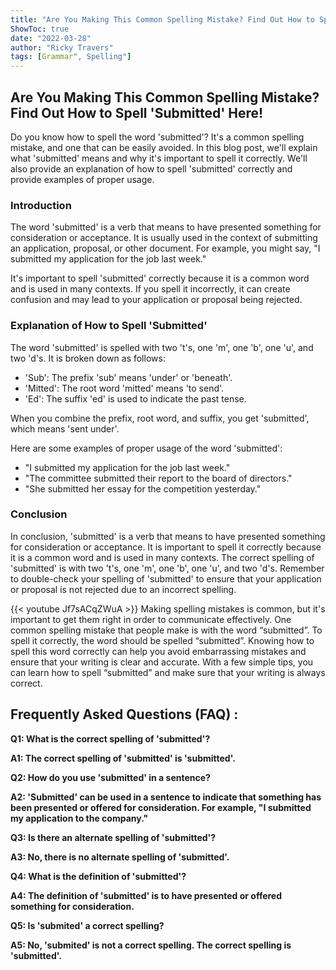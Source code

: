 ```yaml
---
title: "Are You Making This Common Spelling Mistake? Find Out How to Spell 'Submitted' Here!"
ShowToc: true 
date: "2022-03-28"
author: "Ricky Travers" 
tags: [Grammar", Spelling"]
---
```

## Are You Making This Common Spelling Mistake? Find Out How to Spell 'Submitted' Here! 

Do you know how to spell the word 'submitted'? It's a common spelling mistake, and one that can be easily avoided. In this blog post, we'll explain what 'submitted' means and why it's important to spell it correctly. We'll also provide an explanation of how to spell 'submitted' correctly and provide examples of proper usage.

### Introduction 

The word 'submitted' is a verb that means to have presented something for consideration or acceptance. It is usually used in the context of submitting an application, proposal, or other document. For example, you might say, "I submitted my application for the job last week."

It's important to spell 'submitted' correctly because it is a common word and is used in many contexts. If you spell it incorrectly, it can create confusion and may lead to your application or proposal being rejected.

### Explanation of How to Spell 'Submitted' 

The word 'submitted' is spelled with two 't's, one 'm', one 'b', one 'u', and two 'd's. It is broken down as follows:

- 'Sub': The prefix 'sub' means 'under' or 'beneath'. 
- 'Mitted': The root word 'mitted' means 'to send'. 
- 'Ed': The suffix 'ed' is used to indicate the past tense. 

When you combine the prefix, root word, and suffix, you get 'submitted', which means 'sent under'. 

Here are some examples of proper usage of the word 'submitted':

- "I submitted my application for the job last week."
- "The committee submitted their report to the board of directors."
- "She submitted her essay for the competition yesterday."

### Conclusion 

In conclusion, 'submitted' is a verb that means to have presented something for consideration or acceptance. It is important to spell it correctly because it is a common word and is used in many contexts. The correct spelling of 'submitted' is with two 't's, one 'm', one 'b', one 'u', and two 'd's. Remember to double-check your spelling of 'submitted' to ensure that your application or proposal is not rejected due to an incorrect spelling.

{{< youtube Jf7sACqZWuA >}} 
Making spelling mistakes is common, but it's important to get them right in order to communicate effectively. One common spelling mistake that people make is with the word “submitted”. To spell it correctly, the word should be spelled “submitted”. Knowing how to spell this word correctly can help you avoid embarrassing mistakes and ensure that your writing is clear and accurate. With a few simple tips, you can learn how to spell “submitted” and make sure that your writing is always correct.

## Frequently Asked Questions (FAQ) :
**Q1: What is the correct spelling of 'submitted'?**

**A1: The correct spelling of 'submitted' is 'submitted'.**

**Q2: How do you use 'submitted' in a sentence?**

**A2: 'Submitted' can be used in a sentence to indicate that something has been presented or offered for consideration. For example, "I submitted my application to the company."**

**Q3: Is there an alternate spelling of 'submitted'?**

**A3: No, there is no alternate spelling of 'submitted'.**

**Q4: What is the definition of 'submitted'?**

**A4: The definition of 'submitted' is to have presented or offered something for consideration.**

**Q5: Is 'submited' a correct spelling?**

**A5: No, 'submited' is not a correct spelling. The correct spelling is 'submitted'.**





